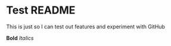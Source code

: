 # Test README
This is just so I can test out features and experiment with GitHub

**Bold**
*Italics*
